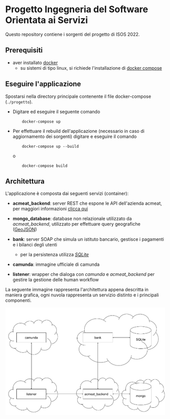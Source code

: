 # Progetto Ingegneria del Software Orientata ai Servizi

Questo repository contiene i sorgenti del progetto di ISOS 2022.

## Prerequisiti

- aver installato [docker](https://www.docker.com/products/docker-desktop)
    - su sistemi di tipo linux, si richiede l'installazione di [docker compose](https://docs.docker.com/compose/install/)

## Eseguire l'applicazione

Spostarsi nella directory principale contenente il file docker-compose (`./progetto`).

* Digitare ed eseguire il seguente comando
    ```
        docker-compose up
    ```
* Per effettuare il rebuild dell'applicazione (necessario in caso di aggiornamento dei sorgenti) digitare e eseguire il comando
    ```
        docker-compose up --build
    ```
    o
    ```
        docker-compose build
    ```

## Architettura

L'applicazione è composta dai seguenti servizi (container):

-  **acmeat_backend**: server REST che espone le API dell'azienda acmeat, per maggiori informazioni [clicca qui](/acmeat-backend/readme.md)
- **mongo_database**: database non relazionale utilizzato da *acmeat_backend*, utilizzato per effettuare query geografiche ([GeoJSON](https://www.mongodb.com/docs/manual/reference/geojson/))
- **bank**: server SOAP che simula un istituto bancario, gestisce i pagamenti e i bilanci degli utenti

    - per la persistenza utilizza *[SQLite](https://www.sqlite.org/index.html)*

- **camunda**: immagine ufficiale di camunda
- **listener**: wrapper che dialoga con *camunda* e *acmeat_backend* per gestire la gestione delle human workflow

La seguente immagine rappresenta l'architettura appena descritta in maniera grafica, ogni nuvola rappresenta un servizio distinto e i principali componenti.

![Architettura dell'applicazione](/application_architecture.png "Architettura")
